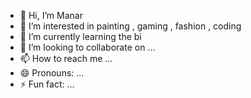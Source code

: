 - 👋 Hi, I’m Manar
- 👀 I’m interested in painting , gaming , fashion , coding 
- 🌱 I’m currently learning the bi
- 💞️ I’m looking to collaborate on ...
- 📫 How to reach me ...
- 😄 Pronouns: ...
- ⚡ Fun fact: ...

<!---
ManarBenSalem/ManarBenSalem is a ✨ special ✨ repository because its `README.md` (this file) appears on your GitHub profile.
You can click the Preview link to take a look at your changes.
--->
